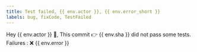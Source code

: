 ```yaml
---
title: Test failed, {{ env.actor }}, {{ env.error_short }} 
labels: bug, fixCode, TestFailed
---
```

Hey {{ env.actor }} 👋, This commit 👉 {{ env.sha }} did not pass some tests.
Failures : 
❌ {{ env.error }}
    
